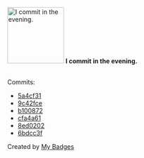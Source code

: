 <img src="https://my-badges.github.io/my-badges/evening-commits.png" alt="I commit in the evening." title="I commit in the evening." width="128">
<strong>I commit in the evening.</strong>
<br><br>

Commits:

- <a href="https://github.com/adib-yg/web/commit/5a4cf315c423b1c04337b73d8bc4de0e842516b3">5a4cf31</a>
- <a href="https://github.com/adib-yg/adib-yg/commit/9c42fce1852335f98d24f2291a4abaf4d1250224">9c42fce</a>
- <a href="https://github.com/adib-yg/openmp-server-installation/commit/b10087291e02c116773c3920db836ee7f065cc58">b100872</a>
- <a href="https://github.com/adib-yg/web/commit/cfa4a614e18e187164935db441d7f8be8a287062">cfa4a61</a>
- <a href="https://github.com/adib-yg/web/commit/8ed0202ad3cc5db273ceeb8b075e69e98bd7bde5">8ed0202</a>
- <a href="https://github.com/adib-yg/web/commit/6bdcc3fd023e1b8a76b6073e416723a59da21b87">6bdcc3f</a>


Created by <a href="https://github.com/my-badges/my-badges">My Badges</a>